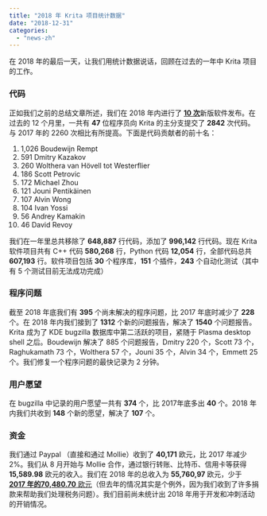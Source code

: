 ```yaml
---
title: "2018 年 Krita 项目统计数据"
date: "2018-12-31"
categories: 
  - "news-zh"
---
```


在 2018 年的最后一天，让我们用统计数据说话，回顾在过去的一年中 Krita 项目的工作。

### 代码

正如我们之前的总结文章所述，我们在 2018 年内进行了 [**10 次**](https://krita.org/en/item/krita-in-2018-and-2019/)新版软件发布。在过去的 12 个月里，一共有 **47** 位程序员向 Krita 的主分支提交了 **2842** 次代码。与 2017 年的 2260 次相比有所提高。下面是代码贡献者的前十名：

1. 1,026 Boudewijn Rempt
2. 591 Dmitry Kazakov
3. 260 Wolthera van Hövell tot Westerflier
4. 186 Scott Petrovic
5. 172 Michael Zhou
6. 121 Jouni Pentikäinen
7. 107 Alvin Wong
8. 104 Ivan Yossi
9. 56 Andrey Kamakin
10. 46 David Revoy

我们在一年里总共移除了 **648,887** 行代码，添加了 **996,142** 行代码。现在 Krita 软件项目共有 C++ 代码 **580,268** 行，Python 代码 **12,054** 行，全部代码总共 **607,193** 行。软件项目包括 **30** 个程序库，**151** 个插件，**243** 个自动化测试（其中有 5 个测试目前无法成功完成）

### 程序问题

截至 2018 年底我们有 **395** 个尚未解决的程序问题，比 2017 年底时减少了 **228** 个。在 2018 年内我们接到了 **1312** 个新的问题报告，解决了 **1540** 个问题报告。Krita 成为了 KDE bugzilla 数据库中第二活跃的项目，紧随于 Plasma desktop shell 之后。Boudewijn 解决了 885 个问题报告，Dmitry 220 个，Scott 73 个，Raghukamath 73 个，Wolthera 57 个，Jouni 35 个，Alvin 34 个，Emmett 25 个。我们修复一个程序问题的最快记录为 2 分钟。

### 用户愿望

在 bugzilla 中记录的用户愿望一共有 **374** 个，比 2017年底多出 **40** 个。2018 年内我们共收到 **148** 个新的愿望，解决了 **107** 个。

### 资金

我们通过 Paypal （直接和通过 Mollie）收到了 **40,171** 欧元，比 2017 年减少 2%。我们从 8 月开始与 Mollie 合作，通过银行转账、比特币、信用卡等获得 **15,589.98** 欧元的收入。我们在 2018 年的总收入为 **55,760,97** 欧元，少于 [**2017 年的70,480.70** 欧元](https://krita.org/en/item/funding-krita-2017/)（但去年的情况其实是个例外，因为我们收到了许多捐款来帮助我们处理税务问题）。我们目前尚未统计出 2018 年用于开发和冲刺活动的开销情况。
